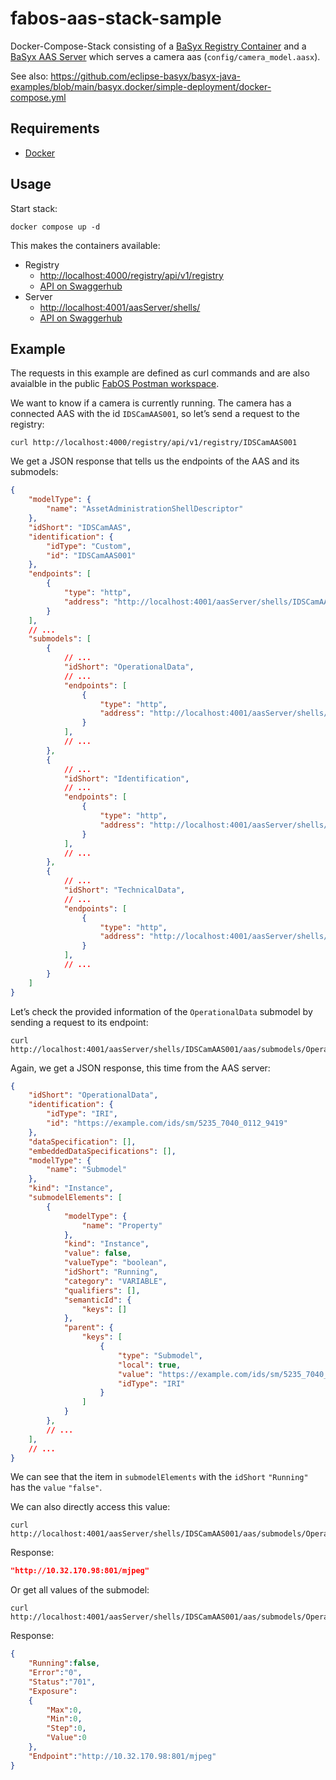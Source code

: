 # fabos-aas-stack-sample

Docker-Compose-Stack consisting of a [BaSyx Registry Container](https://wiki.eclipse.org/BaSyx_/_Documentation_/_Components_/_Registry) and a [BaSyx AAS Server](https://wiki.eclipse.org/BaSyx_/_Documentation_/_Components_/_AAS_Server) which serves a camera aas (`config/camera_model.aasx`).

See also: <https://github.com/eclipse-basyx/basyx-java-examples/blob/main/basyx.docker/simple-deployment/docker-compose.yml>

## Requirements

- [Docker](https://www.docker.com/)

## Usage

Start stack:

    docker compose up -d

This makes the containers available:

- Registry
  - <http://localhost:4000/registry/api/v1/registry>
  - [API on Swaggerhub](https://app.swaggerhub.com/apis/BaSyx/BaSyx_Registry_API/v1)
- Server
  - <http://localhost:4001/aasServer/shells/>
  - [API on Swaggerhub](https://app.swaggerhub.com/apis/BaSyx/basyx_asset_administration_shell_repository_http_rest_api/v1)

## Example

The requests in this example are defined as curl commands and are also avaialble in the public [FabOS Postman workspace](https://www.postman.com/fabos-ai/workspace/service-lifecycle-management/collection/22732344-6cc866d8-8889-4192-ba3f-d1a02f411e46?ctx=documentation).

We want to know if a camera is currently running. The camera has a connected AAS with the id `IDSCamAAS001`, so let’s send a request to the registry:

    curl http://localhost:4000/registry/api/v1/registry/IDSCamAAS001

We get a JSON response that tells us the endpoints of the AAS and its submodels:

``` json
{
    "modelType": {
        "name": "AssetAdministrationShellDescriptor"
    },
    "idShort": "IDSCamAAS",
    "identification": {
        "idType": "Custom",
        "id": "IDSCamAAS001"
    },
    "endpoints": [
        {
            "type": "http",
            "address": "http://localhost:4001/aasServer/shells/IDSCamAAS001/aas"
        }
    ],
    // ...
    "submodels": [
        {
            // ...
            "idShort": "OperationalData",
            // ...
            "endpoints": [
                {
                    "type": "http",
                    "address": "http://localhost:4001/aasServer/shells/IDSCamAAS001/aas/submodels/OperationalData/submodel"
                }
            ],
            // ...
        },
        {
            // ...
            "idShort": "Identification",
            // ...
            "endpoints": [
                {
                    "type": "http",
                    "address": "http://localhost:4001/aasServer/shells/IDSCamAAS001/aas/submodels/Identification/submodel"
                }
            ],
            // ...
        },
        {
            // ...
            "idShort": "TechnicalData",
            // ...
            "endpoints": [
                {
                    "type": "http",
                    "address": "http://localhost:4001/aasServer/shells/IDSCamAAS001/aas/submodels/TechnicalData/submodel"
                }
            ],
            // ...
        }
    ]
}
```

Let’s check the provided information of the `OperationalData` submodel by sending a request to its endpoint:

    curl http://localhost:4001/aasServer/shells/IDSCamAAS001/aas/submodels/OperationalData/submodel

Again, we get a JSON response, this time from the AAS server:

``` json
{
    "idShort": "OperationalData",
    "identification": {
        "idType": "IRI",
        "id": "https://example.com/ids/sm/5235_7040_0112_9419"
    },
    "dataSpecification": [],
    "embeddedDataSpecifications": [],
    "modelType": {
        "name": "Submodel"
    },
    "kind": "Instance",
    "submodelElements": [
        {
            "modelType": {
                "name": "Property"
            },
            "kind": "Instance",
            "value": false,
            "valueType": "boolean",
            "idShort": "Running",
            "category": "VARIABLE",
            "qualifiers": [],
            "semanticId": {
                "keys": []
            },
            "parent": {
                "keys": [
                    {
                        "type": "Submodel",
                        "local": true,
                        "value": "https://example.com/ids/sm/5235_7040_0112_9419",
                        "idType": "IRI"
                    }
                ]
            }
        },
        // ...
    ],
    // ...
}
```

We can see that the item in `submodelElements` with the `idShort` `"Running"` has the `value` `"false"`.

We can also directly access this value:

    curl http://localhost:4001/aasServer/shells/IDSCamAAS001/aas/submodels/OperationalData/submodel/submodelElements/Endpoint/value

Response:

``` json
"http://10.32.170.98:801/mjpeg"
```

Or get all values of the submodel:

    curl http://localhost:4001/aasServer/shells/IDSCamAAS001/aas/submodels/OperationalData/submodel/values

Response:

``` json
{
    "Running":false,
    "Error":"0",
    "Status":"701",
    "Exposure": 
    {
        "Max":0,
        "Min":0,
        "Step":0,
        "Value":0
    },
    "Endpoint":"http://10.32.170.98:801/mjpeg"
}
```
